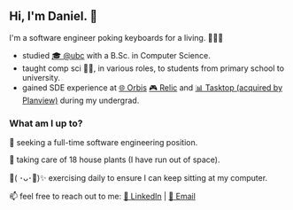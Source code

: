 
Hi, I'm Daniel. 👋
- 
I'm a software engineer poking keyboards for a living. 👨🏻‍💻

- studied [🎓 @ubc](https://ubc.ca/) with a B.Sc. in Computer Science.
- taught comp sci 👨‍🏫, in various roles, to students from primary school to university. 
- gained SDE experience at [🌐 Orbis](https://www.orbis.com/ca/institutional/home)  [🎮 Relic](https://www.relic.com/)  and [📊 Tasktop (acquired by Planview)](https://www.planview.com/acquisitions/about-tasktop/) during my undergrad.

### What am I up to?

🔭 seeking a full-time software engineering position.

🌱 taking care of 18 house plants (I have run out of space).

💪( ･ᴗ･💪)✨ exercising daily to ensure I can keep sitting at my computer.

📫 feel free to reach out to me: [💼 LinkedIn](https://www.linkedin.com/in/dan-yliu/) | [💌 Email](mailto:daniel.yd.liu@gmail.com)

<!--
**danyliu9/danyliu9** is a ✨ _special_ ✨ repository because its `README.md` (this file) appears on your GitHub profile.

Here are some ideas to get you started:

- 🔭 I’m currently working on ...
- 🌱 I’m currently learning ...
- 👯 I’m looking to collaborate on ...
- 🤔 I’m looking for help with ...
- 💬 Ask me about ...
- 📫 How to reach me: ...
- 😄 Pronouns: ...
- ⚡ Fun fact: ...
-->
